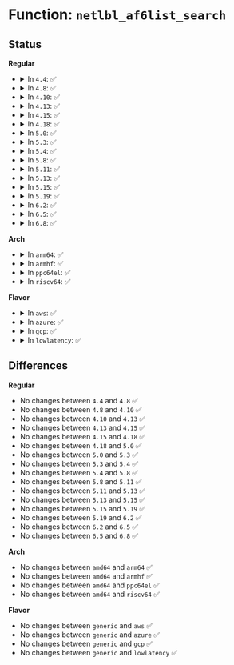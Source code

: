 # Function: <code>netlbl_af6list_search</code>

## Status
<b>Regular</b>
<ul>
<li>
<details>
<summary>In <code>4.4</code>: ✅</summary>

```c
struct netlbl_af6list *netlbl_af6list_search(const struct in6_addr *addr, struct list_head *head);
```

**Collision:** Unique Global

**Inline:** No

**Transformation:** False

**Instances:**

```
In net/netlabel/netlabel_addrlist.c (ffffffff8180cf20)
Location: net/netlabel/netlabel_addrlist.c:110
Inline: False
Direct callers:
  - net/netlabel/netlabel_domainhash.c:netlbl_domhsh_getentry_af6
  - net/netlabel/netlabel_addrlist.c:netlbl_af6list_add
  - net/netlabel/netlabel_unlabeled.c:netlbl_unlabel_getattr
```
**Symbols:**

```
ffffffff8180cf20-ffffffff8180cf68: netlbl_af6list_search (STB_GLOBAL)
```
</details>
</li>
<li>
<details>
<summary>In <code>4.8</code>: ✅</summary>

```c
struct netlbl_af6list *netlbl_af6list_search(const struct in6_addr *addr, struct list_head *head);
```

**Collision:** Unique Global

**Inline:** No

**Transformation:** False

**Instances:**

```
In net/netlabel/netlabel_addrlist.c (ffffffff8187f310)
Location: net/netlabel/netlabel_addrlist.c:110
Inline: False
Direct callers:
  - net/netlabel/netlabel_domainhash.c:netlbl_domhsh_getentry_af6
  - net/netlabel/netlabel_addrlist.c:netlbl_af6list_add
  - net/netlabel/netlabel_unlabeled.c:netlbl_unlabel_getattr
```
**Symbols:**

```
ffffffff8187f310-ffffffff8187f358: netlbl_af6list_search (STB_GLOBAL)
```
</details>
</li>
<li>
<details>
<summary>In <code>4.10</code>: ✅</summary>

```c
struct netlbl_af6list *netlbl_af6list_search(const struct in6_addr *addr, struct list_head *head);
```

**Collision:** Unique Global

**Inline:** No

**Transformation:** False

**Instances:**

```
In net/netlabel/netlabel_addrlist.c (ffffffff818b3bc0)
Location: net/netlabel/netlabel_addrlist.c:110
Inline: False
Direct callers:
  - net/netlabel/netlabel_domainhash.c:netlbl_domhsh_getentry_af6
  - net/netlabel/netlabel_addrlist.c:netlbl_af6list_add
  - net/netlabel/netlabel_unlabeled.c:netlbl_unlabel_getattr
```
**Symbols:**

```
ffffffff818b3bc0-ffffffff818b3c08: netlbl_af6list_search (STB_GLOBAL)
```
</details>
</li>
<li>
<details>
<summary>In <code>4.13</code>: ✅</summary>

```c
struct netlbl_af6list *netlbl_af6list_search(const struct in6_addr *addr, struct list_head *head);
```

**Collision:** Unique Global

**Inline:** No

**Transformation:** False

**Instances:**

```
In net/netlabel/netlabel_addrlist.c (ffffffff818da550)
Location: net/netlabel/netlabel_addrlist.c:110
Inline: False
Direct callers:
  - net/netlabel/netlabel_domainhash.c:netlbl_domhsh_getentry_af6
  - net/netlabel/netlabel_addrlist.c:netlbl_af6list_add
  - net/netlabel/netlabel_unlabeled.c:netlbl_unlabel_getattr
```
**Symbols:**

```
ffffffff818da550-ffffffff818da598: netlbl_af6list_search (STB_GLOBAL)
```
</details>
</li>
<li>
<details>
<summary>In <code>4.15</code>: ✅</summary>

```c
struct netlbl_af6list *netlbl_af6list_search(const struct in6_addr *addr, struct list_head *head);
```

**Collision:** Unique Global

**Inline:** No

**Transformation:** False

**Instances:**

```
In net/netlabel/netlabel_addrlist.c (ffffffff81960140)
Location: net/netlabel/netlabel_addrlist.c:110
Inline: False
Direct callers:
  - net/netlabel/netlabel_domainhash.c:netlbl_domhsh_getentry_af6
  - net/netlabel/netlabel_addrlist.c:netlbl_af6list_add
  - net/netlabel/netlabel_unlabeled.c:netlbl_unlabel_getattr
```
**Symbols:**

```
ffffffff81960140-ffffffff81960188: netlbl_af6list_search (STB_GLOBAL)
```
</details>
</li>
<li>
<details>
<summary>In <code>4.18</code>: ✅</summary>

```c
struct netlbl_af6list *netlbl_af6list_search(const struct in6_addr *addr, struct list_head *head);
```

**Collision:** Unique Global

**Inline:** No

**Transformation:** False

**Instances:**

```
In net/netlabel/netlabel_addrlist.c (ffffffff819b9910)
Location: net/netlabel/netlabel_addrlist.c:110
Inline: False
Direct callers:
  - net/netlabel/netlabel_domainhash.c:netlbl_domhsh_getentry_af6
  - net/netlabel/netlabel_addrlist.c:netlbl_af6list_add
  - net/netlabel/netlabel_unlabeled.c:netlbl_unlabel_getattr
```
**Symbols:**

```
ffffffff819b9910-ffffffff819b9958: netlbl_af6list_search (STB_GLOBAL)
```
</details>
</li>
<li>
<details>
<summary>In <code>5.0</code>: ✅</summary>

```c
struct netlbl_af6list *netlbl_af6list_search(const struct in6_addr *addr, struct list_head *head);
```

**Collision:** Unique Global

**Inline:** No

**Transformation:** False

**Instances:**

```
In net/netlabel/netlabel_addrlist.c (ffffffff819f0be0)
Location: net/netlabel/netlabel_addrlist.c:110
Inline: False
Direct callers:
  - net/netlabel/netlabel_domainhash.c:netlbl_domhsh_getentry_af6
  - net/netlabel/netlabel_addrlist.c:netlbl_af6list_add
  - net/netlabel/netlabel_unlabeled.c:netlbl_unlabel_getattr
```
**Symbols:**

```
ffffffff819f0be0-ffffffff819f0c28: netlbl_af6list_search (STB_GLOBAL)
```
</details>
</li>
<li>
<details>
<summary>In <code>5.3</code>: ✅</summary>

```c
struct netlbl_af6list *netlbl_af6list_search(const struct in6_addr *addr, struct list_head *head);
```

**Collision:** Unique Global

**Inline:** No

**Transformation:** False

**Instances:**

```
In net/netlabel/netlabel_addrlist.c (ffffffff81a5fe90)
Location: net/netlabel/netlabel_addrlist.c:96
Inline: False
Direct callers:
  - net/netlabel/netlabel_domainhash.c:netlbl_domhsh_getentry_af6
  - net/netlabel/netlabel_addrlist.c:netlbl_af6list_add
  - net/netlabel/netlabel_unlabeled.c:netlbl_unlabel_getattr
```
**Symbols:**

```
ffffffff81a5fe90-ffffffff81a5fed8: netlbl_af6list_search (STB_GLOBAL)
```
</details>
</li>
<li>
<details>
<summary>In <code>5.4</code>: ✅</summary>

```c
struct netlbl_af6list *netlbl_af6list_search(const struct in6_addr *addr, struct list_head *head);
```

**Collision:** Unique Global

**Inline:** No

**Transformation:** False

**Instances:**

```
In net/netlabel/netlabel_addrlist.c (ffffffff81a96ac0)
Location: net/netlabel/netlabel_addrlist.c:96
Inline: False
Direct callers:
  - net/netlabel/netlabel_domainhash.c:netlbl_domhsh_getentry_af6
  - net/netlabel/netlabel_addrlist.c:netlbl_af6list_add
  - net/netlabel/netlabel_unlabeled.c:netlbl_unlabel_getattr
```
**Symbols:**

```
ffffffff81a96ac0-ffffffff81a96b08: netlbl_af6list_search (STB_GLOBAL)
```
</details>
</li>
<li>
<details>
<summary>In <code>5.8</code>: ✅</summary>

```c
struct netlbl_af6list *netlbl_af6list_search(const struct in6_addr *addr, struct list_head *head);
```

**Collision:** Unique Global

**Inline:** No

**Transformation:** False

**Instances:**

```
In net/netlabel/netlabel_addrlist.c (ffffffff81b922a0)
Location: net/netlabel/netlabel_addrlist.c:96
Inline: False
Direct callers:
  - net/netlabel/netlabel_domainhash.c:netlbl_domhsh_getentry_af6
  - net/netlabel/netlabel_addrlist.c:netlbl_af6list_add
  - net/netlabel/netlabel_unlabeled.c:netlbl_unlabel_getattr
```
**Symbols:**

```
ffffffff81b922a0-ffffffff81b922e8: netlbl_af6list_search (STB_GLOBAL)
```
</details>
</li>
<li>
<details>
<summary>In <code>5.11</code>: ✅</summary>

```c
struct netlbl_af6list *netlbl_af6list_search(const struct in6_addr *addr, struct list_head *head);
```

**Collision:** Unique Global

**Inline:** No

**Transformation:** False

**Instances:**

```
In net/netlabel/netlabel_addrlist.c (ffffffff81ba1f10)
Location: net/netlabel/netlabel_addrlist.c:96
Inline: False
Direct callers:
  - net/netlabel/netlabel_domainhash.c:netlbl_domhsh_getentry_af6
  - net/netlabel/netlabel_addrlist.c:netlbl_af6list_add
  - net/netlabel/netlabel_unlabeled.c:netlbl_unlabel_getattr
```
**Symbols:**

```
ffffffff81ba1f10-ffffffff81ba1f58: netlbl_af6list_search (STB_GLOBAL)
```
</details>
</li>
<li>
<details>
<summary>In <code>5.13</code>: ✅</summary>

```c
struct netlbl_af6list *netlbl_af6list_search(const struct in6_addr *addr, struct list_head *head);
```

**Collision:** Unique Global

**Inline:** No

**Transformation:** False

**Instances:**

```
In net/netlabel/netlabel_addrlist.c (ffffffff81b90fe0)
Location: net/netlabel/netlabel_addrlist.c:96
Inline: False
Direct callers:
  - net/netlabel/netlabel_domainhash.c:netlbl_domhsh_getentry_af6
  - net/netlabel/netlabel_addrlist.c:netlbl_af6list_add
  - net/netlabel/netlabel_unlabeled.c:netlbl_unlabel_getattr
```
**Symbols:**

```
ffffffff81b90fe0-ffffffff81b91028: netlbl_af6list_search (STB_GLOBAL)
```
</details>
</li>
<li>
<details>
<summary>In <code>5.15</code>: ✅</summary>

```c
struct netlbl_af6list *netlbl_af6list_search(const struct in6_addr *addr, struct list_head *head);
```

**Collision:** Unique Global

**Inline:** No

**Transformation:** False

**Instances:**

```
In net/netlabel/netlabel_addrlist.c (ffffffff81c5d780)
Location: net/netlabel/netlabel_addrlist.c:96
Inline: False
Direct callers:
  - net/netlabel/netlabel_domainhash.c:netlbl_domhsh_getentry_af6
  - net/netlabel/netlabel_addrlist.c:netlbl_af6list_add
  - net/netlabel/netlabel_unlabeled.c:netlbl_unlabel_getattr
```
**Symbols:**

```
ffffffff81c5d780-ffffffff81c5d7c8: netlbl_af6list_search (STB_GLOBAL)
```
</details>
</li>
<li>
<details>
<summary>In <code>5.19</code>: ✅</summary>

```c
struct netlbl_af6list *netlbl_af6list_search(const struct in6_addr *addr, struct list_head *head);
```

**Collision:** Unique Global

**Inline:** No

**Transformation:** False

**Instances:**

```
In net/netlabel/netlabel_addrlist.c (ffffffff81dff7d0)
Location: net/netlabel/netlabel_addrlist.c:96
Inline: False
Direct callers:
  - net/netlabel/netlabel_domainhash.c:netlbl_domhsh_getentry_af6
  - net/netlabel/netlabel_addrlist.c:netlbl_af6list_add
  - net/netlabel/netlabel_unlabeled.c:netlbl_unlabel_getattr
```
**Symbols:**

```
ffffffff81dff7d0-ffffffff81dff824: netlbl_af6list_search (STB_GLOBAL)
```
</details>
</li>
<li>
<details>
<summary>In <code>6.2</code>: ✅</summary>

```c
struct netlbl_af6list *netlbl_af6list_search(const struct in6_addr *addr, struct list_head *head);
```

**Collision:** Unique Global

**Inline:** No

**Transformation:** False

**Instances:**

```
In net/netlabel/netlabel_addrlist.c (ffffffff81fd4520)
Location: net/netlabel/netlabel_addrlist.c:96
Inline: False
Direct callers:
  - net/netlabel/netlabel_domainhash.c:netlbl_domhsh_getentry_af6
  - net/netlabel/netlabel_addrlist.c:netlbl_af6list_add
  - net/netlabel/netlabel_unlabeled.c:netlbl_unlabel_getattr
```
**Symbols:**

```
ffffffff81fd4520-ffffffff81fd4574: netlbl_af6list_search (STB_GLOBAL)
```
</details>
</li>
<li>
<details>
<summary>In <code>6.5</code>: ✅</summary>

```c
struct netlbl_af6list *netlbl_af6list_search(const struct in6_addr *addr, struct list_head *head);
```

**Collision:** Unique Global

**Inline:** No

**Transformation:** False

**Instances:**

```
In net/netlabel/netlabel_addrlist.c (ffffffff82050170)
Location: net/netlabel/netlabel_addrlist.c:96
Inline: False
Direct callers:
  - net/netlabel/netlabel_domainhash.c:netlbl_domhsh_getentry_af6
  - net/netlabel/netlabel_addrlist.c:netlbl_af6list_add
  - net/netlabel/netlabel_unlabeled.c:netlbl_unlabel_getattr
```
**Symbols:**

```
ffffffff82050170-ffffffff820501c4: netlbl_af6list_search (STB_GLOBAL)
```
</details>
</li>
<li>
<details>
<summary>In <code>6.8</code>: ✅</summary>

```c
struct netlbl_af6list *netlbl_af6list_search(const struct in6_addr *addr, struct list_head *head);
```

**Collision:** Unique Global

**Inline:** No

**Transformation:** False

**Instances:**

```
In net/netlabel/netlabel_addrlist.c (ffffffff82122820)
Location: net/netlabel/netlabel_addrlist.c:96
Inline: False
Direct callers:
  - net/netlabel/netlabel_domainhash.c:netlbl_domhsh_getentry_af6
  - net/netlabel/netlabel_addrlist.c:netlbl_af6list_add
  - net/netlabel/netlabel_unlabeled.c:netlbl_unlabel_getattr
```
**Symbols:**

```
ffffffff82122820-ffffffff82122874: netlbl_af6list_search (STB_GLOBAL)
```
</details>
</li>
</ul>
<b>Arch</b>
<ul>
<li>
<details>
<summary>In <code>arm64</code>: ✅</summary>

```c
struct netlbl_af6list *netlbl_af6list_search(const struct in6_addr *addr, struct list_head *head);
```

**Collision:** Unique Global

**Inline:** No

**Transformation:** False

**Instances:**

```
In net/netlabel/netlabel_addrlist.c (ffff800010d65eb0)
Location: net/netlabel/netlabel_addrlist.c:96
Inline: False
Direct callers:
  - net/netlabel/netlabel_domainhash.c:netlbl_domhsh_getentry_af6
  - net/netlabel/netlabel_addrlist.c:netlbl_af6list_add
  - net/netlabel/netlabel_unlabeled.c:netlbl_unlabel_getattr
```
**Symbols:**

```
ffff800010d65eb0-ffff800010d65f34: netlbl_af6list_search (STB_GLOBAL)
```
</details>
</li>
<li>
<details>
<summary>In <code>armhf</code>: ✅</summary>

```c
struct netlbl_af6list *netlbl_af6list_search(const struct in6_addr *addr, struct list_head *head);
```

**Collision:** Unique Global

**Inline:** No

**Transformation:** False

**Instances:**

```
In net/netlabel/netlabel_addrlist.c (c0e646e4)
Location: net/netlabel/netlabel_addrlist.c:96
Inline: False
Direct callers:
  - net/netlabel/netlabel_domainhash.c:netlbl_domhsh_getentry_af6
  - net/netlabel/netlabel_addrlist.c:netlbl_af6list_add
  - net/netlabel/netlabel_unlabeled.c:netlbl_unlabel_getattr
```
**Symbols:**

```
c0e646e4-c0e64790: netlbl_af6list_search (STB_GLOBAL)
```
</details>
</li>
<li>
<details>
<summary>In <code>ppc64el</code>: ✅</summary>

```c
struct netlbl_af6list *netlbl_af6list_search(const struct in6_addr *addr, struct list_head *head);
```

**Collision:** Unique Global

**Inline:** No

**Transformation:** False

**Instances:**

```
In net/netlabel/netlabel_addrlist.c (c000000000ea1f30)
Location: net/netlabel/netlabel_addrlist.c:96
Inline: False
Direct callers:
  - net/netlabel/netlabel_domainhash.c:netlbl_domhsh_getentry_af6
  - net/netlabel/netlabel_addrlist.c:netlbl_af6list_add
  - net/netlabel/netlabel_unlabeled.c:netlbl_unlabel_getattr
```
**Symbols:**

```
c000000000ea1f30-c000000000ea1fa4: netlbl_af6list_search (STB_GLOBAL)
```
</details>
</li>
<li>
<details>
<summary>In <code>riscv64</code>: ✅</summary>

```c
struct netlbl_af6list *netlbl_af6list_search(const struct in6_addr *addr, struct list_head *head);
```

**Collision:** Unique Global

**Inline:** No

**Transformation:** False

**Instances:**

```
In net/netlabel/netlabel_addrlist.c (ffffffe0008999d2)
Location: net/netlabel/netlabel_addrlist.c:96
Inline: False
Direct callers:
  - net/netlabel/netlabel_domainhash.c:netlbl_domhsh_getentry_af6
  - net/netlabel/netlabel_addrlist.c:netlbl_af6list_add
  - net/netlabel/netlabel_unlabeled.c:netlbl_unlabel_getattr
```
**Symbols:**

```
ffffffe0008999d2-ffffffe000899a62: netlbl_af6list_search (STB_GLOBAL)
```
</details>
</li>
</ul>
<b>Flavor</b>
<ul>
<li>
<details>
<summary>In <code>aws</code>: ✅</summary>

```c
struct netlbl_af6list *netlbl_af6list_search(const struct in6_addr *addr, struct list_head *head);
```

**Collision:** Unique Global

**Inline:** No

**Transformation:** False

**Instances:**

```
In net/netlabel/netlabel_addrlist.c (ffffffff81a35e50)
Location: net/netlabel/netlabel_addrlist.c:96
Inline: False
Direct callers:
  - net/netlabel/netlabel_domainhash.c:netlbl_domhsh_getentry_af6
  - net/netlabel/netlabel_addrlist.c:netlbl_af6list_add
  - net/netlabel/netlabel_unlabeled.c:netlbl_unlabel_getattr
```
**Symbols:**

```
ffffffff81a35e50-ffffffff81a35e98: netlbl_af6list_search (STB_GLOBAL)
```
</details>
</li>
<li>
<details>
<summary>In <code>azure</code>: ✅</summary>

```c
struct netlbl_af6list *netlbl_af6list_search(const struct in6_addr *addr, struct list_head *head);
```

**Collision:** Unique Global

**Inline:** No

**Transformation:** False

**Instances:**

```
In net/netlabel/netlabel_addrlist.c (ffffffff819f2a70)
Location: net/netlabel/netlabel_addrlist.c:96
Inline: False
Direct callers:
  - net/netlabel/netlabel_domainhash.c:netlbl_domhsh_getentry_af6
  - net/netlabel/netlabel_addrlist.c:netlbl_af6list_add
  - net/netlabel/netlabel_unlabeled.c:netlbl_unlabel_getattr
```
**Symbols:**

```
ffffffff819f2a70-ffffffff819f2ab8: netlbl_af6list_search (STB_GLOBAL)
```
</details>
</li>
<li>
<details>
<summary>In <code>gcp</code>: ✅</summary>

```c
struct netlbl_af6list *netlbl_af6list_search(const struct in6_addr *addr, struct list_head *head);
```

**Collision:** Unique Global

**Inline:** No

**Transformation:** False

**Instances:**

```
In net/netlabel/netlabel_addrlist.c (ffffffff81aa1d00)
Location: net/netlabel/netlabel_addrlist.c:96
Inline: False
Direct callers:
  - net/netlabel/netlabel_domainhash.c:netlbl_domhsh_getentry_af6
  - net/netlabel/netlabel_addrlist.c:netlbl_af6list_add
  - net/netlabel/netlabel_unlabeled.c:netlbl_unlabel_getattr
```
**Symbols:**

```
ffffffff81aa1d00-ffffffff81aa1d48: netlbl_af6list_search (STB_GLOBAL)
```
</details>
</li>
<li>
<details>
<summary>In <code>lowlatency</code>: ✅</summary>

```c
struct netlbl_af6list *netlbl_af6list_search(const struct in6_addr *addr, struct list_head *head);
```

**Collision:** Unique Global

**Inline:** No

**Transformation:** False

**Instances:**

```
In net/netlabel/netlabel_addrlist.c (ffffffff81aae070)
Location: net/netlabel/netlabel_addrlist.c:96
Inline: False
Direct callers:
  - net/netlabel/netlabel_domainhash.c:netlbl_domhsh_getentry_af6
  - net/netlabel/netlabel_addrlist.c:netlbl_af6list_add
  - net/netlabel/netlabel_unlabeled.c:netlbl_unlabel_getattr
```
**Symbols:**

```
ffffffff81aae070-ffffffff81aae0b8: netlbl_af6list_search (STB_GLOBAL)
```
</details>
</li>
</ul>

## Differences
<b>Regular</b>
<ul>
<li>
No changes between <code>4.4</code> and <code>4.8</code> ✅
</li>
<li>
No changes between <code>4.8</code> and <code>4.10</code> ✅
</li>
<li>
No changes between <code>4.10</code> and <code>4.13</code> ✅
</li>
<li>
No changes between <code>4.13</code> and <code>4.15</code> ✅
</li>
<li>
No changes between <code>4.15</code> and <code>4.18</code> ✅
</li>
<li>
No changes between <code>4.18</code> and <code>5.0</code> ✅
</li>
<li>
No changes between <code>5.0</code> and <code>5.3</code> ✅
</li>
<li>
No changes between <code>5.3</code> and <code>5.4</code> ✅
</li>
<li>
No changes between <code>5.4</code> and <code>5.8</code> ✅
</li>
<li>
No changes between <code>5.8</code> and <code>5.11</code> ✅
</li>
<li>
No changes between <code>5.11</code> and <code>5.13</code> ✅
</li>
<li>
No changes between <code>5.13</code> and <code>5.15</code> ✅
</li>
<li>
No changes between <code>5.15</code> and <code>5.19</code> ✅
</li>
<li>
No changes between <code>5.19</code> and <code>6.2</code> ✅
</li>
<li>
No changes between <code>6.2</code> and <code>6.5</code> ✅
</li>
<li>
No changes between <code>6.5</code> and <code>6.8</code> ✅
</li>
</ul>
<b>Arch</b>
<ul>
<li>
No changes between <code>amd64</code> and <code>arm64</code> ✅
</li>
<li>
No changes between <code>amd64</code> and <code>armhf</code> ✅
</li>
<li>
No changes between <code>amd64</code> and <code>ppc64el</code> ✅
</li>
<li>
No changes between <code>amd64</code> and <code>riscv64</code> ✅
</li>
</ul>
<b>Flavor</b>
<ul>
<li>
No changes between <code>generic</code> and <code>aws</code> ✅
</li>
<li>
No changes between <code>generic</code> and <code>azure</code> ✅
</li>
<li>
No changes between <code>generic</code> and <code>gcp</code> ✅
</li>
<li>
No changes between <code>generic</code> and <code>lowlatency</code> ✅
</li>
</ul>
